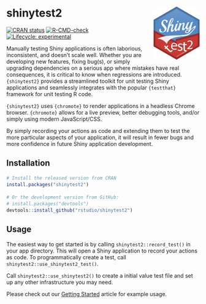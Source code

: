 # shinytest2 <a href="https://rstudio.github.io/shinytest2/"><img src="man/figures/logo.svg" align="right" height="139" /></a>

<!-- badges: start -->
[![CRAN status](https://www.r-pkg.org/badges/version/shinytest2)](https://CRAN.R-project.org/package=shinytest2)
[![R-CMD-check](https://github.com/rstudio/shinytest2/actions/workflows/R-CMD-check.yaml/badge.svg)](https://github.com/rstudio/shinytest2/actions)
[![Lifecycle: experimental](https://img.shields.io/badge/lifecycle-experimental-orange.svg)](https://lifecycle.r-lib.org/articles/stages.html#experimental)
<!-- badges: end -->

Manually testing Shiny applications is often laborious, inconsistent, and doesn’t scale well. Whether you are developing new features, fixing bug(s), or simply upgrading dependencies on a serious app where mistakes have real consequences, it is critical to know when regressions are introduced. `{shinytest2}` provides a streamlined toolkit for unit testing Shiny applications and seamlessly integrates with the popular `{testthat}` framework for unit testing R code.

`{shinytest2}` uses `{chromote}` to render applications in a headless Chrome browser. `{chromote}` allows for a live preview, better debugging tools, and/or simply using modern JavaScript/CSS.

By simply recording your actions as code and extending them to test the more particular aspects of your application, it will result in fewer bugs and more confidence in future Shiny application development.


## Installation

```r
# Install the released version from CRAN
install.packages("shinytest2")

# Or the development version from GitHub:
# install.packages("devtools")
devtools::install_github("rstudio/shinytest2")
```

## Usage

The easiest way to get started is by calling `shinytest2::record_test()` in your app directory. This will open a Shiny application to record your actions as code. To programmatically create a test, call `shinytest2::use_shinytest2_test()`.

Call `shinytest2::use_shinytest2()` to create a initial value test file and set up any other infrastructure you may need.

Please check out our [Getting Started](https://rstudio.github.io/shinytest2/articles/shinytest2.html) article for example usage.

